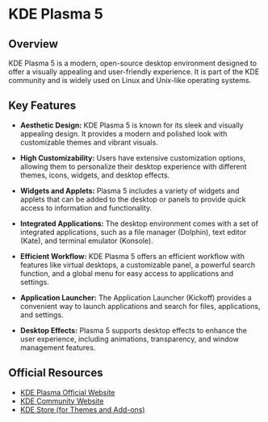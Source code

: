 # KDE Plasma 5
## Overview

KDE Plasma 5 is a modern, open-source desktop environment designed to offer a visually appealing and user-friendly experience. It is part of the KDE community and is widely used on Linux and Unix-like operating systems.

## Key Features

- **Aesthetic Design:** KDE Plasma 5 is known for its sleek and visually appealing design. It provides a modern and polished look with customizable themes and vibrant visuals.
    
- **High Customizability:** Users have extensive customization options, allowing them to personalize their desktop experience with different themes, icons, widgets, and desktop effects.
    
- **Widgets and Applets:** Plasma 5 includes a variety of widgets and applets that can be added to the desktop or panels to provide quick access to information and functionality.
    
- **Integrated Applications:** The desktop environment comes with a set of integrated applications, such as a file manager (Dolphin), text editor (Kate), and terminal emulator (Konsole).
    
- **Efficient Workflow:** KDE Plasma 5 offers an efficient workflow with features like virtual desktops, a customizable panel, a powerful search function, and a global menu for easy access to applications and settings.
    
- **Application Launcher:** The Application Launcher (Kickoff) provides a convenient way to launch applications and search for files, applications, and settings.
    
- **Desktop Effects:** Plasma 5 supports desktop effects to enhance the user experience, including animations, transparency, and window management features.
    

## Official Resources

- [KDE Plasma Official Website](https://kde.org/plasma-desktop)
- [KDE Community Website](https://community.kde.org/Plasma)
- [KDE Store (for Themes and Add-ons)](https://store.kde.org/)